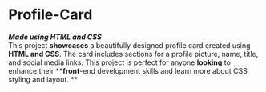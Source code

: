 # Profile-Card
**_Made using HTML and CSS_**<br>
This project **showcases** a beautifully designed profile card created using **HTML and CSS**. The card includes sections for a profile picture, name, title, and social media links. This project is perfect for anyone **looking** to enhance their ****front**-end development skills and learn more about CSS styling and layout.
**
